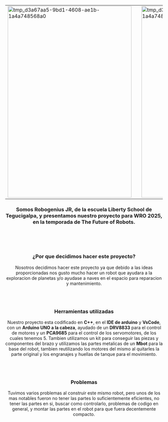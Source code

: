 <div align="center">
<table>
  <tr>
    <td><img width="396" height="612" alt="tmp_d3a67aa5-9bd1-4608-ae1b-1a4a748568a0" src="https://github.com/user-attachments/assets/f0590662-503c-4829-91e4-af4fe89cfa5e" /></td>   
    <td width="40"></td>
    <td><img width="396" height="612" alt="tmp_d3a67aa5-9bd1-4608-ae1b-1a4a748568a0" src="https://wro-association.org/wp-content/uploads/WRO-2025-Theme-Logo_Vector_18Nov-400x308.png" /></td>
  </tr>
</table>
</div>

<div align="center">
  <h3>Somos Robogenius JR, de la escuela Liberty School de Tegucigalpa, y presentamos nuestro proyecto para WRO 2025, en la temporada de The Future of Robots.</h3>
</div>

<br><br><br>

<div align="center">
  <h3>¿Por que decidimos hacer este proyecto?</h3>
  <p>Nosotros decidimos hacer este proyecto ya que debido a las ideas proporcionadas nos gusto mucho hacer un robot que ayudara a la exploracion de planetas y/o ayudase a naves en el espacio para reparacion y mantenimiento.</p>
</div>

<br><br>

<div align="center">
  <h3>Herramientas utilizadas</h3>
  <p>Nuestro proyecto esta codificado en <strong>C++</strong>, en el <strong>IDE de arduino</strong> y <strong>VsCode</strong>, con un <strong>Arduino UNO a la cabeza</strong>, ayudado de un <strong>DRV8833</strong> para el control de motores y un <strong>PCA9685</strong> para el control de los servomotores, de los cuales tenemos 5. Tambien utilizamos un kit para conseguir las piezas y componentes del brazo y utilizamos las partes metalicas de un <strong>Mbot</strong> para la base del robot, tambien reutilizando los motores del mismo al quitarles la parte original y los engranajes y huellas de tanque para el movimiento.</p>

<br><br>
  
</div>

<div align="center">
  <h3>Problemas</h3>
  <p>Tuvimos varios problemas al construir este mismo robot, pero unos de los mas notables fueron no tener las partes lo suficientemente eficientes, no tener las partes en si, buscar como controlarlo, problemas de codigo en general, y montar las partes en el robot para que fuera decentemente compacto.</p>
</div>
